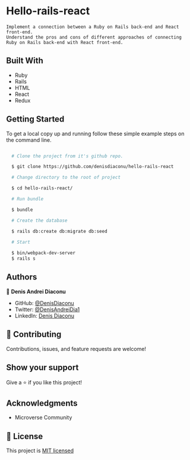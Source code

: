 
# Hello-rails-react

    Implement a connection between a Ruby on Rails back-end and React front-end.
    Understand the pros and cons of different approaches of connecting Ruby on Rails back-end with React front-end.

## Built With


- Ruby
- Rails
- HTML
- React
- Redux




## Getting Started

To get a local copy up and running follow these simple example steps on the command line.

```bash

  # Clone the project from it's github repo.

  $ git clone https://github.com/denisdiaconu/hello-rails-react

  # Change directory to the root of project

  $ cd hello-rails-react/

  # Run bundle

  $ bundle

  # Create the database

  $ rails db:create db:migrate db:seed

  # Start
  
  $ bin/webpack-dev-server
  $ rails s
```

## Authors

👤 **Denis Andrei Diaconu**

- GitHub: [@DenisDiaconu](https://github.com/denisdiaconu)
- Twitter: [@DenisAndreiDia1](https://twitter.com/DenisAndreiDia1)
- LinkedIn: [Denis Diaconu](https://www.linkedin.com/in/denis-diaconu-1394091b7/)


## 🤝 Contributing

Contributions, issues, and feature requests are welcome!

## Show your support

Give a ⭐️ if you like this project!

## Acknowledgments

- Microverse Community

## 📝 License

This project is [MIT licensed](./LICENSE)
